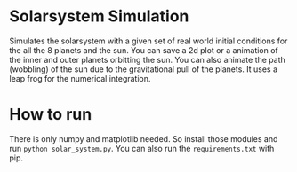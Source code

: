 # Solarsystem Simulation
Simulates the solarsystem with a given set of real world initial conditions for the all the 8 planets and the sun. You can save a 2d plot or a animation of the inner and outer planets orbitting the sun. You can also animate the path (wobbling) of the sun due to the gravitational pull of the planets. It uses a leap frog for the numerical integration.

# How to run
There is only numpy and matplotlib needed. So install those modules and run `python solar_system.py`. You can also run the `requirements.txt` with pip.
